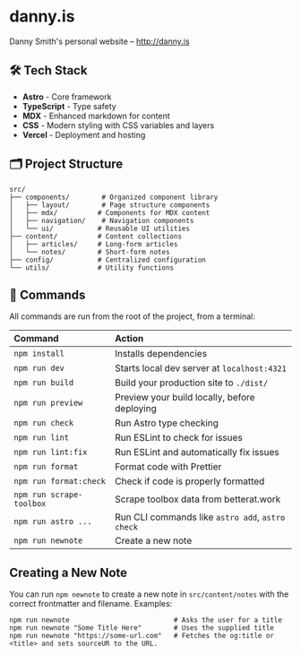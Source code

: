 # danny.is

Danny Smith's personal website – http://danny.is

## 🛠️ Tech Stack

- **Astro** - Core framework
- **TypeScript** - Type safety
- **MDX** - Enhanced markdown for content
- **CSS** - Modern styling with CSS variables and layers
- **Vercel** - Deployment and hosting

## 🗂️ Project Structure

```
src/
├── components/        # Organized component library
│   ├── layout/        # Page structure components
│   ├── mdx/          # Components for MDX content
│   ├── navigation/    # Navigation components
│   └── ui/           # Reusable UI utilities
├── content/          # Content collections
│   ├── articles/     # Long-form articles
│   └── notes/        # Short-form notes
├── config/           # Centralized configuration
└── utils/            # Utility functions
```

## 🧞 Commands

All commands are run from the root of the project, from a terminal:

| Command                  | Action                                           |
| :----------------------- | :----------------------------------------------- |
| `npm install`            | Installs dependencies                            |
| `npm run dev`            | Starts local dev server at `localhost:4321`      |
| `npm run build`          | Build your production site to `./dist/`          |
| `npm run preview`        | Preview your build locally, before deploying     |
| `npm run check`          | Run Astro type checking                          |
| `npm run lint`           | Run ESLint to check for issues                   |
| `npm run lint:fix`       | Run ESLint and automatically fix issues          |
| `npm run format`         | Format code with Prettier                        |
| `npm run format:check`   | Check if code is properly formatted              |
| `npm run scrape-toolbox` | Scrape toolbox data from betterat.work           |
| `npm run astro ...`      | Run CLI commands like `astro add`, `astro check` |
| `npm run newnote`        | Create a new note                                |

## Creating a New Note

You can run `npm newnote` to create a new note in `src/content/notes` with the correct frontmatter and filename. Examples:

```shell
npm run newnote                          # Asks the user for a title
npm run newnote "Some Title Here"        # Uses the supplied title
npm run newnote "https://some-url.com"   # Fetches the og:title or <title> and sets sourceUR to the URL.
```
